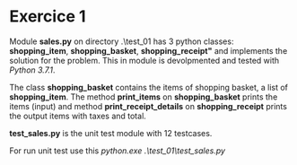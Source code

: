 Exercice 1
==========

Module **sales.py** on directory .\test_01 has 3 python classes: **shopping_item**, **shopping_basket**, **shopping_receipt"** and implements the solution for the problem. This in module is devolpmented and tested with *Python 3.7.1*.

The class **shopping_basket** contains the items of shopping basket, a list of **shopping_item**. The method **print_items** on **shopping_basket** prints the items (input) and method **print_receipt_details** on **shopping_receipt** prints the output items with taxes and total. 

**test_sales.py** is the unit test module with 12 testcases.

For run unit test use this *python.exe .\test_01\test_sales.py*
